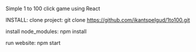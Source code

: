 Simple 1 to 100 click game using React

INSTALL:
clone project:
  git clone https://github.com/ikantspelgud/1to100.git

install node_modules:
  npm install
  
run website:
  npm start

